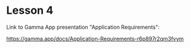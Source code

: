 # Lesson 4

Link to Gamma App presentation "Application Requirements":

https://gamma.app/docs/Application-Requirements-r6p897r2qm3fvym